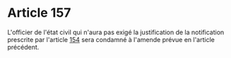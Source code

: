 # Article 157

L'officier de l'état civil qui n'aura pas exigé la justification de la notification prescrite par l'article <a href='/code-civil/livre-ier-des-personnes/titre-v-du-mariage/chapitre-ier-des-qualites-et-conditions-requises-pour-pouvoir-contracter-mariage/154.md' title='Code civil - art. 154 (V)'>154</a> sera condamné à l'amende prévue en l'article précédent.